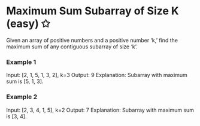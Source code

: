 # Maximum Sum Subarray of Size K (easy) ✩

Given an array of positive numbers and a positive number ‘k,’ find the maximum sum of any contiguous subarray of size ‘k’.


### Example 1
Input: [2, 1, 5, 1, 3, 2], k=3 
Output: 9
Explanation: Subarray with maximum sum is [5, 1, 3].

### Example 2
Input: [2, 3, 4, 1, 5], k=2 
Output: 7
Explanation: Subarray with maximum sum is [3, 4].


